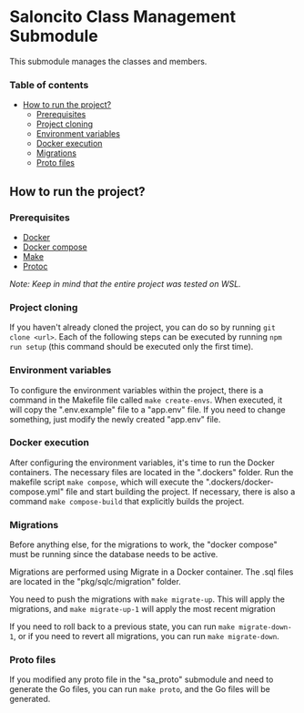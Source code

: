 # Saloncito Class Management Submodule
This submodule manages the classes and members.

### Table of contents
- [How to run the project?](#how-to-run-the-project)
  - [Prerequisites](#prerequisites)
  - [Project cloning](#project-cloning)
  - [Environment variables](#environment-variables)
  - [Docker execution](#docker-execution)
  - [Migrations](#migrations)
  - [Proto files](#proto-files)

## How to run the project?
### Prerequisites
- [Docker](https://docs.docker.com/install/)
- [Docker compose](https://docs.docker.com/compose/install/)
- [Make](https://www.gnu.org/software/make/#download)
- [Protoc](https://grpc.io/docs/protoc-installation/)

*Note: Keep in mind that the entire project was tested on WSL.*

### Project cloning
If you haven't already cloned the project, you can do so by running `git clone <url>`.
Each of the following steps can be executed by running `npm run setup` (this command should be executed only the first time).

### Environment variables
To configure the environment variables within the project, there is a command in the Makefile file called `make create-envs`. When executed, it will copy the ".env.example" file to a "app.env" file. If you need to change something, just modify the newly created "app.env" file.

### Docker execution
After configuring the environment variables, it's time to run the Docker containers. The necessary files are located in the ".dockers" folder. Run the makefile script `make compose`, which will execute the ".dockers/docker-compose.yml" file and start building the project. If necessary, there is also a command `make compose-build` that explicitly builds the project.

### Migrations
Before anything else, for the migrations to work, the "docker compose" must be running since the database needs to be active.

Migrations are performed using Migrate in a Docker container. The .sql files are located in the "pkg/sqlc/migration" folder.

You need to push the migrations with `make migrate-up`. This will apply the migrations, and `make migrate-up-1` will apply the most recent migration

If you need to roll back to a previous state, you can run `make migrate-down-1`, or if you need to revert all migrations, you can run `make migrate-down`.

### Proto files
If you modified any proto file in the "sa_proto" submodule and need to generate the Go files, you can run `make proto`, and the Go files will be generated.